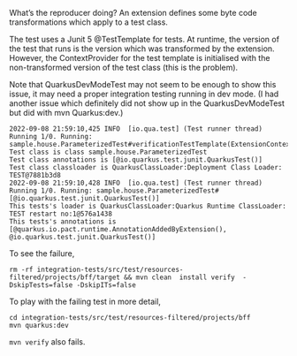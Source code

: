 What’s the reproducer doing? An extension defines some byte code transformations which apply to a test class. 

The test uses a Junit 5 @TestTemplate for tests. At runtime, the version of the test that runs is the version which was transformed by the extension. However, the ContextProvider for the test template is initialised with the non-transformed version of the test class (this is the problem). 

Note that QuarkusDevModeTest may not seem to be enough to show this issue, it may need a proper integration testing running in dev mode. (I had another issue which definitely did not show up in the QuarkusDevModeTest but did with mvn Quarkus:dev.)

```
2022-09-08 21:59:10,425 INFO  [io.qua.test] (Test runner thread) Running 1/0. Running: sample.house.ParameterizedTest#verificationTestTemplate(ExtensionContext)
Test class is class sample.house.ParameterizedTest
Test class annotations is [@io.quarkus.test.junit.QuarkusTest()]
Test class classloader is QuarkusClassLoader:Deployment Class Loader: TEST@7881b3d8
2022-09-08 21:59:10,428 INFO  [io.qua.test] (Test runner thread) Running 1/0. Running: sample.house.ParameterizedTest#[@io.quarkus.test.junit.QuarkusTest()]
This tests's loader is QuarkusClassLoader:Quarkus Runtime ClassLoader: TEST restart no:1@576a1438
This tests's annotations is [@quarkus.io.pact.runtime.AnnotationAddedByExtension(), @io.quarkus.test.junit.QuarkusTest()]
```

To see the failure, 

```
rm -rf integration-tests/src/test/resources-filtered/projects/bff/target && mvn clean  install verify  -DskipTests=false -DskipITs=false
```

To play with the failing test in more detail, 

```
cd integration-tests/src/test/resources-filtered/projects/bff
mvn quarkus:dev
```

`mvn verify` also fails.
